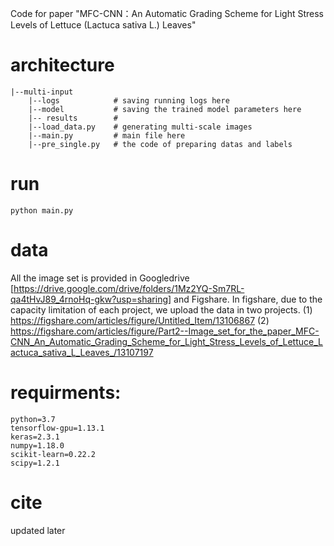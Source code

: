 Code for paper "MFC-CNN：An Automatic Grading Scheme for Light Stress Levels of Lettuce (Lactuca sativa L.) Leaves"
# architecture
```
|--multi-input
    |--logs            # saving running logs here
    |--model           # saving the trained model parameters here
    |-- results        # 
    |--load_data.py    # generating multi-scale images
    |--main.py         # main file here
    |--pre_single.py   # the code of preparing datas and labels
```
# run
```
python main.py
```
# data
All the image set is provided in  Googledrive [https://drive.google.com/drive/folders/1Mz2YQ-Sm7RL-qa4tHvJ89_4rnoHq-gkw?usp=sharing] and Figshare. In figshare, due to the capacity limitation of each project, we upload the data in two projects. (1) https://figshare.com/articles/figure/Untitled_Item/13106867 (2) https://figshare.com/articles/figure/Part2--Image_set_for_the_paper_MFC-CNN_An_Automatic_Grading_Scheme_for_Light_Stress_Levels_of_Lettuce_Lactuca_sativa_L_Leaves_/13107197
# requirments:
 ```
 python=3.7
 tensorflow-gpu=1.13.1
 keras=2.3.1
 numpy=1.18.0
 scikit-learn=0.22.2
 scipy=1.2.1
```
# cite
updated later